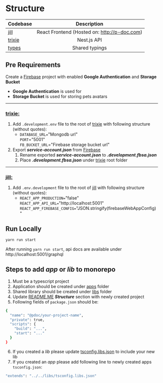# Structure

| Codebase              |                 Description                  |
| :-------------------- | :------------------------------------------: |
| [jill](apps/jill)     | React Frontend (Hosted on: http://p-doc.com) |
| [trixie](apps/trixie) |                 Nest.js API                  |
| [types](libs/types)   |                Shared typings                |

## Pre Requirements

Create a [Firebase](https://firebase.google.com) project with enabled **Google Authentication** and **Storage Bucket**

- **Google Authentication** is used for
- **Storage Bucket** is used for storing pets avatars

---

### [trixie:](apps/trixie)

1. Add `.development.env` file to the root of [trixie](apps/trixie) with following structure (without quotes):
   - `DATABASE_URL=`"Mongodb url"\
      `PORT`="5001"\
      `FB_BUCKET_URL`="Firebase storage bucket url"
2. Export **_service-account.json_** from [Firebase](https://firebase.google.com)
   1. Rename exported **_service-account.json_** to **_.development.fbsa.json_**
   2. Place **_.development.fbsa.json_** under [trixie](apps/trixie) root folder

---

### [jill:](apps/jill)

1. Add `.env.development` file to the root of [jill](apps/jill) with following structure (without quotes):
   - `REACT_APP_PRODUCTION=`"false"\
     `REACT_APP_API_URL=`"http://localhost:5001" \
     `REACT_APP_FIREBASE_CONFIG=`"JSON.stringify(firebaseWebAppConfig)"

## Run Locally

```bash
yarn run start
```

After running `yarn run start`, api docs are available under http://localhost:5001/graphql

## Steps to add _app_ or _lib_ to monorepo

1. Must be a typescript project
2. Application should be created under [apps](./apps) folder
3. Shared library should be created under [libs](./libs) folder
4. Update [README.ME](./README.md) _**Structure**_ section with newly created project
5. Following fields of `package.json` should be:

```bash
{
  "name": "@pdoc/your-project-name",
  "private": true,
  "scripts": {
    "build": "...",
    "start": "..."
  }
}
```

6. If you created a _lib_ please update [tsconfig.libs.json](./libs/tsconfig.libs.json) to include your new lib
7. If you created an _app_ please add following line to newly created apps `tsconfig.json`:

```bash
"extends": "../../libs/tsconfig.libs.json"
```
